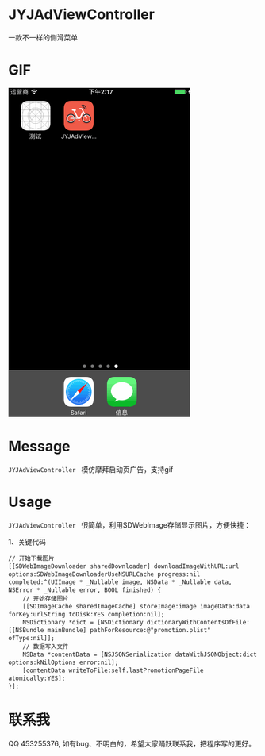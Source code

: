 # JYJAdViewController
一款不一样的侧滑菜单

# GIF
![JYJAdViewController](GIF/JYJAdViewController.gif "JYJAdViewController")

# Message
 `JYJAdViewController ` 模仿摩拜启动页广告，支持gif
# Usage
 `JYJAdViewController ` 很简单，利用SDWebImage存储显示图片，方便快捷：

1、关键代码

```
// 开始下载图片
[[SDWebImageDownloader sharedDownloader] downloadImageWithURL:url options:SDWebImageDownloaderUseNSURLCache progress:nil completed:^(UIImage * _Nullable image, NSData * _Nullable data, NSError * _Nullable error, BOOL finished) {
 	// 开始存储图片
	[[SDImageCache sharedImageCache] storeImage:image imageData:data forKey:urlString toDisk:YES completion:nil];
	NSDictionary *dict = [NSDictionary dictionaryWithContentsOfFile:[[NSBundle mainBundle] pathForResource:@"promotion.plist" ofType:nil]];
	// 数据写入文件
	NSData *contentData = [NSJSONSerialization dataWithJSONObject:dict options:kNilOptions error:nil];
	[contentData writeToFile:self.lastPromotionPageFile atomically:YES];
}];

```

# 联系我
 QQ 453255376, 如有bug、不明白的，希望大家踊跃联系我，把程序写的更好。
 
